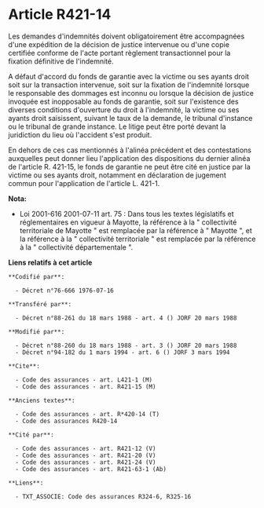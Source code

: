 # Article R421-14

Les demandes d'indemnités doivent obligatoirement être accompagnées d'une expédition de la décision de justice intervenue ou
d'une copie certifiée conforme de l'acte portant règlement transactionnel pour la fixation définitive de l'indemnité.

A défaut d'accord du fonds de garantie avec la victime ou ses ayants droit soit sur la transaction intervenue, soit sur la
fixation de l'indemnité lorsque le responsable des dommages est inconnu ou lorsque la décision de justice invoquée est
inopposable au fonds de garantie, soit sur l'existence des diverses conditions d'ouverture du droit à l'indemnité, la victime
ou ses ayants droit saisissent, suivant le taux de la demande, le tribunal d'instance ou le tribunal de grande instance. Le
litige peut être porté devant la juridiction du lieu où l'accident s'est produit.

En dehors de ces cas mentionnés à l'alinéa précédent et des contestations auxquelles peut donner lieu l'application des
dispositions du dernier alinéa de l'article R. 421-15, le fonds de garantie ne peut être cité en justice par la victime ou
ses ayants droit, notamment en déclaration de jugement commun pour l'application de l'article L. 421-1.

**Nota:**

- Loi 2001-616 2001-07-11 art. 75 : Dans tous les textes législatifs et réglementaires en vigueur à Mayotte, la référence à
la " collectivité territoriale de Mayotte " est remplacée par la référence à " Mayotte ", et la référence à la " collectivité
territoriale " est remplacée par la référence à la " collectivité départementale ".

**Liens relatifs à cet article**

	**Codifié par**:

	  - Décret n°76-666 1976-07-16

	**Transféré par**:

	  - Décret n°88-261 du 18 mars 1988 - art. 4 () JORF 20 mars 1988

	**Modifié par**:

	  - Décret n°88-260 du 18 mars 1988 - art. 3 () JORF 20 mars 1988
	  - Décret n°94-182 du 1 mars 1994 - art. 6 () JORF 3 mars 1994

	**Cite**:

	  - Code des assurances - art. L421-1 (M)
	  - Code des assurances - art. R421-15 (M)

	**Anciens textes**:

	  - Code des assurances - art. R*420-14 (T)
	  - Code des assurances R420-14

	**Cité par**:

	  - Code des assurances - art. R421-12 (V)
	  - Code des assurances - art. R421-20 (V)
	  - Code des assurances - art. R421-24 (V)
	  - Code des assurances - art. R421-63-1 (Ab)

	**Liens**:

	  - TXT_ASSOCIE: Code des assurances R324-6, R325-16
